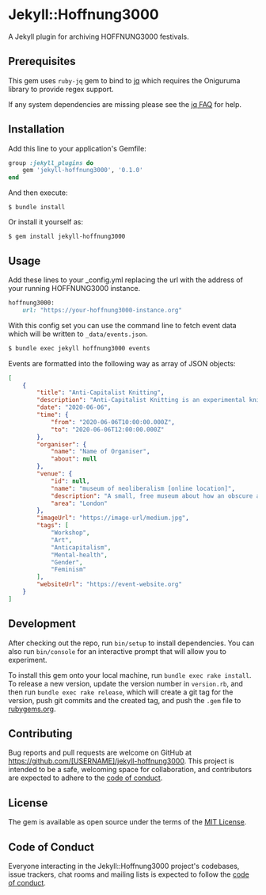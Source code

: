 # Jekyll::Hoffnung3000

A Jekyll plugin for archiving HOFFNUNG3000 festivals.

## Prerequisites

This gem uses `ruby-jq` gem to bind to [jq](http://stedolan.github.io/jq/) which requires the Oniguruma library to provide regex support.

If any system dependencies are missing please see the [jq FAQ](https://github.com/stedolan/jq/wiki/FAQ#installation) for help.
## Installation

Add this line to your application's Gemfile:

```ruby
group :jekyll_plugins do
    gem 'jekyll-hoffnung3000', '0.1.0'
end
```

And then execute:

    $ bundle install

Or install it yourself as:

    $ gem install jekyll-hoffnung3000

## Usage

Add these lines to your _config.yml replacing the url with the address of your running HOFFNUNG3000 instance.

```ruby
hoffnung3000:
    url: "https://your-hoffnung3000-instance.org"
```

With this config set you can use the command line to fetch event data which will be written to `_data/events.json`.

```sh
$ bundle exec jekyll hoffnung3000 events
```

Events are formatted into the following way as array of JSON objects:

```json
[
    {
        "title": "Anti-Capitalist Knitting",
        "description": "Anti-Capitalist Knitting is an experimental knitting workshop with an emphasis on sustainability, focusing on exploring materials and using simple techniques to create artwork........",
        "date": "2020-06-06",
        "time": {
            "from": "2020-06-06T10:00:00.000Z",
            "to": "2020-06-06T12:00:00.000Z"
        },
        "organiser": {
            "name": "Name of Organiser",
            "about": null
        },
        "venue": {
            "id": null,
            "name": "museum of neoliberalism [online location]",
            "description": "A small, free museum about how an obscure and extreme ideological cult of the 1970s rose to power and now shapes our lives in dramatic and often terrible ways......",
            "area": "London"
        },
        "imageUrl": "https://image-url/medium.jpg",
        "tags": [
            "Workshop",
            "Art",
            "Anticapitalism",
            "Mental-health",
            "Gender",
            "Feminism"
        ],
        "websiteUrl": "https://event-website.org"
    }
]
```

## Development

After checking out the repo, run `bin/setup` to install dependencies. You can also run `bin/console` for an interactive prompt that will allow you to experiment.

To install this gem onto your local machine, run `bundle exec rake install`. To release a new version, update the version number in `version.rb`, and then run `bundle exec rake release`, which will create a git tag for the version, push git commits and the created tag, and push the `.gem` file to [rubygems.org](https://rubygems.org).

## Contributing

Bug reports and pull requests are welcome on GitHub at https://github.com/[USERNAME]/jekyll-hoffnung3000. This project is intended to be a safe, welcoming space for collaboration, and contributors are expected to adhere to the [code of conduct](https://github.com/[USERNAME]/jekyll-hoffnung3000/blob/master/CODE_OF_CONDUCT.md).

## License

The gem is available as open source under the terms of the [MIT License](https://opensource.org/licenses/MIT).

## Code of Conduct

Everyone interacting in the Jekyll::Hoffnung3000 project's codebases, issue trackers, chat rooms and mailing lists is expected to follow the [code of conduct](https://github.com/[USERNAME]/jekyll-hoffnung3000/blob/master/CODE_OF_CONDUCT.md).
